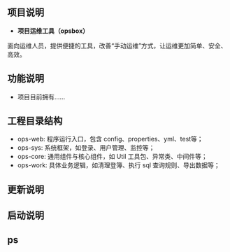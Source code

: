 

## 项目说明

- **项目运维工具（opsbox）**

面向运维人员，提供便捷的工具，改善“手动运维”方式，让运维更加简单、安全、高效。


## 功能说明
- 项目目前拥有……

## 工程目录结构

- ops-web: 程序运行入口，包含 config、properties、yml、test等；
- ops-sys: 系统框架，如登录、用户管理、监控等；
- ops-core: 通用组件与核心组件，如 Util 工具包、异常类、中间件等；
- ops-work: 具体业务逻辑，如清理登簿、执行 sql 查询规则、导出数据等； 


## 更新说明

## 启动说明

## ps

